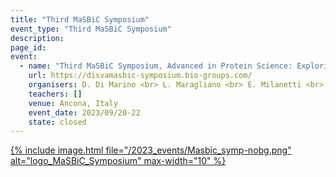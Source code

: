 ```yaml
---
title: "Third MaSBiC Symposium"
event_type: "Third MaSBiC Symposium"
description: 
page_id: 
event:
  - name: "Third MaSBiC Symposium, Advanced in Protein Science: Exploring Structure, Function, and Beyond"
    url: https://disvamasbic-symposium.bio-groups.com/
    organisers: D. Di Marino <br> L. Maragliano <br> E. Milanetti <br> D. Raimondo
    teachers: []
    venue: Ancona, Italy
    event_date: 2023/09/20-22
    state: closed
---
```




[{% include image.html file="/2023_events/Masbic_symp-nobg.png" alt="logo_MaSBiC_Symposium" max-width="10" %}](https://disvamasbic-symposium.bio-groups.com/)
